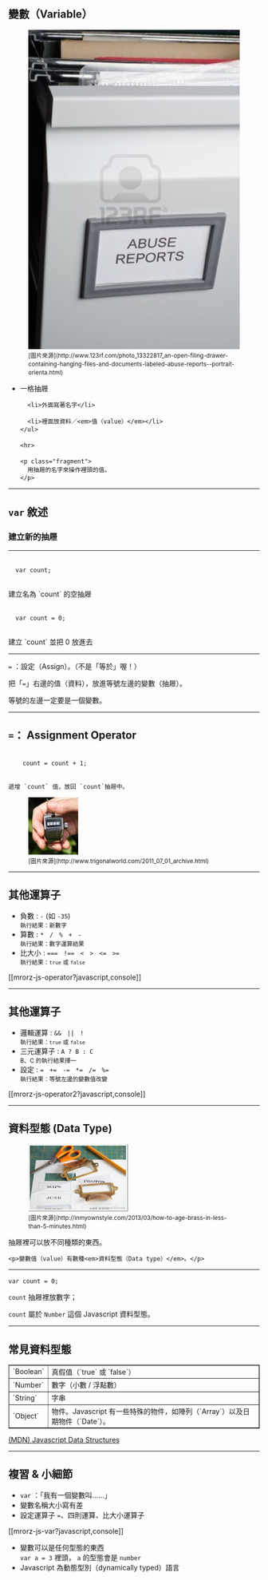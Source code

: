 變數（Variable）
-------------

<div class="row">
  <div class="span1">
    <figure>
      <img src="images/programming/drawer.jpg" alt="Drawer">
      <figcaption>
        <small>
        [圖片來源](http://www.123rf.com/photo_13322817_an-open-filing-drawer-containing-hanging-files-and-documents-labeled-abuse-reports--portrait-orienta.html)
        </small>
      </figcaption>
    </figure>    
  </div>
  <div class="span5">
    <ul>
      <li>一格抽屜</li>

      <li>外面寫著名字</li>

      <li>裡面放資料／<em>值（value）</em></li>
    </ul>
    
    <hr>

    <p class="fragment">
      用抽屜的名字來操作裡頭的值。
    </p>
  </div>
</div>

---

`var` 敘述
---------

### 建立新的抽屜

----
<div class="row">
<div class="span3">
  <pre><code>
  var count;
  </code></pre>

  <p>建立名為 `count` 的空抽屜</p>
</div>
<div class="span3">
  <pre><code>
  var count = 0;
  </code></pre>

  <p>建立 `count` 並把 0 放進去</p>
</div>
</div>

----

`=` ：設定（Assign）。（不是「等於」喔！）

把「`=`」右邊的值（資料），放進等號左邊的變數（抽屜）。

<p class="fragment">等號的左邊一定要是一個變數。</p>

---

`=`： Assignment Operator
------------------------

<div class="row">
  <div class="span5">
    <pre><code>
    count = count + 1;
    </code></pre>

    遞增 `count` 值，放回 `count`抽屜中。
  </div>
  <div class="span1">
    <figure>
      <img src="images/programming/counter.jpg" alt="Counter" width="100">
      <figcaption>
        <small>
        [圖片來源](http://www.trigonalworld.com/2011_07_01_archive.html)
        </small>
      </figcaption>
    </figure>
  </div>
</div>

---

其他運算子
------

* 負數 : `-` (如 `-35`)<br><small>執行結果：新數字</small>
* 算數 : `*` &nbsp; `/` &nbsp; `%` &nbsp; `+` &nbsp; `-`<br><small>執行結果：數字運算結果</small>
* 比大小 : `===`  &nbsp; `!==`  &nbsp; `<`  &nbsp; `>`  &nbsp; `<=` &nbsp;  `>=`<br><small>執行結果：`true` 或 `false`</small>

[[mrorz-js-operator?javascript,console]]

---

其他運算子
-------
* 邏輯運算 : `&&` &nbsp;  `||` &nbsp;  `!`<br><small>執行結果：`true` 或 `false`</small>
* 三元運算子 : `A ? B : C`<br><small>B、C 的執行結果擇一</small>
* 設定 : `=` &nbsp; `+=` &nbsp; `-=` &nbsp; `*=` &nbsp; `/=` &nbsp; `%=`<br><small>執行結果：等號左邊的變數值改變</small>

[[mrorz-js-operator2?javascript,console]]

---

資料型態 (Data Type)
------------------

<div class="row">
  <div class="span1">
    <figure>
      <img src="images/programming/drawer-type.jpg" alt="Drawer labels" width="200">
      <figcaption><small>
        [圖片來源](http://inmyownstyle.com/2013/03/how-to-age-brass-in-less-than-5-minutes.html)
      </small></figcaption>
    </figure>
    
  </div>
  <div class="span5">
    <p>抽屜裡可以放不同種類的東西。</p>

    <p>變數值（value）有數種<em>資料型態（Data type）</em>。</p>
  </div>
</div>

------

```
var count = 0;
```

`count` 抽屜裡放數字；

`count` 屬於 `Number` 這個 Javascript 資料型態。

---

常見資料型態
----------

<div class="row">
  <div class="span4 centered">
    <table border="1">
      <tr>
        <td>`Boolean`</td>
        <td>真假值（`true` 或 `false`）</td>
      </tr>
      <tr>
        <td>`Number`</td>
        <td>數字（小數 / 浮點數）</td>
      </tr>
      <tr>
        <td>`String`</td>
        <td>字串</td>
      </tr>
      <tr>
        <td>`Object`</td>
        <td>物件。Javascript 有一些特殊的物件，如陣列（`Array`）以及日期物件（`Date`）。</td>
      </tr>
    </table>
  </div>
</div>

[(MDN) Javascript Data Structures](https://developer.mozilla.org/en-US/docs/Web/JavaScript/Data_structures)

---

複習 & 小細節
----------

* `var` ：「我有一個變數叫......」
* 變數名稱大小寫有差
* 設定運算子 `=`、四則運算、比大小運算子

[[mrorz-js-var?javascript,console]]

* 變數可以是任何型態的東西<br>`var a = 3` 裡頭， `a` 的型態會是 `number`
* Javascript 為動態型別（dynamically typed）語言
